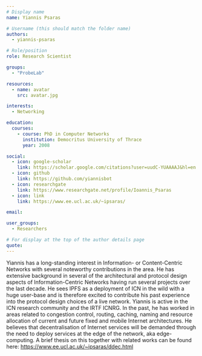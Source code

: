 ```yaml
---
# Display name
name: Yiannis Psaras

# Username (this should match the folder name)
authors:
  - yiannis-psaras

# Role/position
role: Research Scientist

groups:
  - "ProbeLab"

resources:
  - name: avatar
    src: avatar.jpg

interests:
  - Networking

education:
  courses:
    - course: PhD in Computer Networks
      institution: Democritus University of Thrace
      year: 2008

social:
  - icon: google-scholar
    link: https://scholar.google.com/citations?user=uudC-YUAAAAJ&hl=en
  - icon: github
    link: https://github.com/yiannisbot
  - icon: researchgate
    link: https://www.researchgate.net/profile/Ioannis_Psaras
  - icon: link
    link: https://www.ee.ucl.ac.uk/~ipsaras/

email:

user_groups:
  - Researchers

# For display at the top of the author details page
quote:
---
```


Yiannis has a long-standing interest in Information- or Content-Centric Networks with several noteworthy contributions in the area. He has extensive background in several of the architectural and protocol design aspects of Information-Centric Networks having run several projects over the last decade. He sees IPFS as a deployment of ICN in the wild with a huge user-base and is therefore excited to contribute his past experience into the protocol design choices of a live network. Yiannis is active in the ICN research community and the IRTF ICNRG. In the past, he has worked in areas related to congestion control, routing, caching, naming and resource allocation of current and future fixed and mobile Internet architectures. He believes that decentralisation of Internet services will be demanded through the need to deploy services at the edge of the network, aka edge-computing. A brief  thesis on this together with related works can be found here: https://www.ee.ucl.ac.uk/~ipsaras/ddec.html
